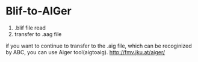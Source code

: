 # Blif-to-AIGer
1. .blif file read
2. transfer to .aag file

if you want to continue to transfer to the .aig file, which can be recoginized by ABC, you can use Aiger tool(aigtoaig).
http://fmv.jku.at/aiger/
